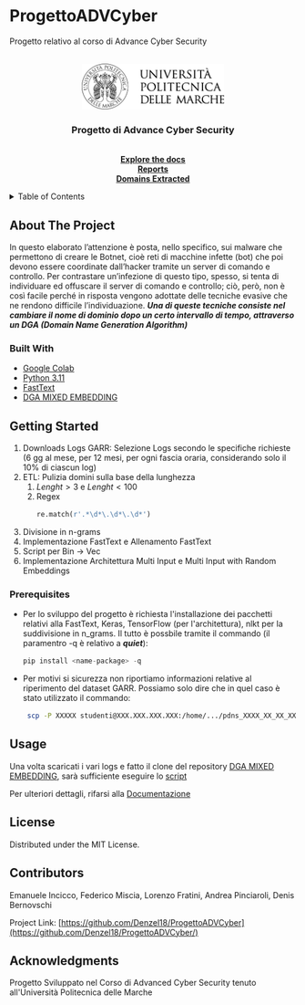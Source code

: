 # ProgettoADVCyber
Progetto relativo al corso di  Advance Cyber Security

<!-- PROJECT LOGO -->
<br />
<div align="center">
  <a href="https://github.com/github_username/repo_name">
    <img src="images/logo.png" alt="Logo" width="250" height="80">
  </a>

<h3 align="center">Progetto di Advance Cyber Security</h3>

  <p align="center">
    <br />
    <a href="https://github.com/Denzel18/ProgettoADVCyber/blob/main/Relazione.pdf"><strong>Explore the docs</strong></a>
    <br />
    <a href="https://github.com/Denzel18/ProgettoADVCyber/tree/main/reports"><strong>Reports</strong></a>
    <br />
    <a href="https://drive.google.com/file/d/1munRaZZUbyJac8nlXsgYyqzi4_42OOQU/view?usp=sharing"><strong>Domains Extracted</strong></a>
  </p>
</div>

<!-- TABLE OF CONTENTS -->
<details>
  <summary>Table of Contents</summary>
  <ol>
    <li>
      <a href="#about-the-project">About The Project</a>
      <ul>
        <li><a href="#built-with">Built With</a></li>
      </ul>
    </li>
    <li>
      <a href="#getting-started">Getting Started</a>
      <ul>
        <li><a href="#prerequisites">Prerequisites</a></li>
      </ul>
    </li>
    <li><a href="#usage">Usage</a></li>
    <li><a href="#contributors">Contributors</a></li>
    <li><a href="#acknowledgments">Acknowledgments</a></li>
  </ol>
</details>



<!-- ABOUT THE PROJECT -->
## About The Project
In questo elaborato l’attenzione è posta, nello specifico, sui malware che permettono di creare le Botnet, cioè reti di macchine infette (bot) che poi devono essere coordinate dall’hacker tramite un server di comando e controllo. Per contrastare un’infezione di questo tipo, spesso, si tenta di individuare ed offuscare il server di comando e controllo; ciò, però, non è così facile perché in risposta vengono adottate delle tecniche evasive che ne rendono difficile l’individuazione. ***Una di queste tecniche consiste nel cambiare il nome di dominio dopo un certo intervallo di
tempo, attraverso un DGA (Domain Name Generation Algorithm)***

### Built With

* [Google Colab](https://colab.research.google.com/?hl=it)
* [Python 3.11](https://www.python.org/)
* [FastText](https://fasttext.cc/)
* [DGA MIXED EMBEDDING](https://gitlab.com/christian.morbidoni/dga-mixed-embeddings-ensemble/-/tree/incicco_emanuele)

<!-- GETTING STARTED -->
## Getting Started

1. Downloads Logs GARR: Selezione Logs secondo le specifiche richieste (6 gg al mese, per 12 mesi, per ogni fascia oraria, considerando solo il 10% di ciascun log) 
2. ETL: Pulizia domini sulla base della lunghezza
   1. $Lenght > 3$ e $Lenght < 100$
   2. Regex 
      ```python 
      re.match(r'.*\d*\.\d*\.\d*')
      ```
3. Divisione in n-grams 
4. Implementazione FastText e Allenamento FastText 
5. Script per Bin $\to$ Vec 
6. Implementazione Architettura Multi Input e Multi Input with Random Embeddings 


### Prerequisites
* Per lo sviluppo del progetto è richiesta l'installazione dei pacchetti relativi alla FastText, Keras, TensorFlow (per l'architettura), nlkt per la suddivisione in n_grams. Il tutto è possbile tramite il commando (il paramentro -q è relativo a ***quiet***):
  ```python
  pip install <name-package> -q 
  ```


* Per motivi si sicurezza non riportiamo informazioni relative al riperimento del dataset GARR. Possiamo solo dire che in quel caso è stato utilizzato il commando: 
  ```sh
   scp -P XXXXX studenti@XXX.XXX.XXX.XXX:/home/.../pdns_XXXX_XX_XX_XX.log.xz  /Users/name_users/Desktop
   ```

<!-- USAGE EXAMPLES -->
## Usage
Una volta scaricati i vari logs e fatto il clone del repository [DGA MIXED EMBEDDING](https://gitlab.com/christian.morbidoni/dga-mixed-embeddings-ensemble/-/tree/incicco_emanuele), sarà sufficiente eseguire lo [script](https://github.com/Denzel18/ProgettoADVCyber/Script_ADV_CYBER_NEW.ipynb)

Per ulteriori dettagli, rifarsi alla [Documentazione](https://github.com/Denzel18/ProgettoADVCyber/blob/main/Relazione.pdf)



<!-- LICENSE -->
## License
Distributed under the MIT License. 

<!-- CONTACT -->
## Contributors  
Emanuele Incicco, Federico Miscia, Lorenzo Fratini, Andrea Pinciaroli, Denis Bernovschi

Project Link: [https://github.com/Denzel18/ProgettoADVCyber](https://github.com/Denzel18/ProgettoADVCyber/)


<!-- ACKNOWLEDGMENTS -->
## Acknowledgments
Progetto Sviluppato nel Corso di Advanced Cyber Security tenuto all'Università Politecnica delle Marche 

